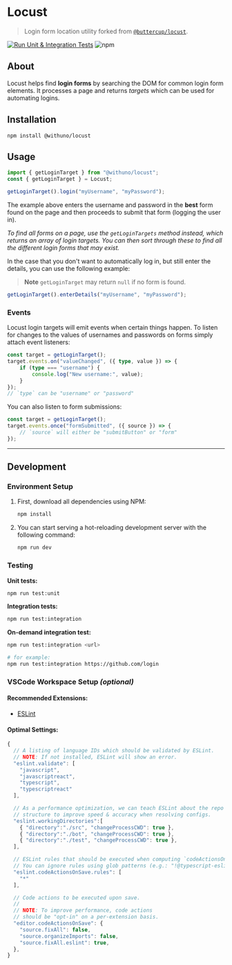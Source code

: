 # Locust

> Login form location utility forked from [`@buttercup/locust`](https://github.com/buttercup/locust).

[![Run Unit & Integration Tests](https://github.com/withuno/locust/actions/workflows/test.yml/badge.svg)](https://github.com/withuno/locust/actions/workflows/test.yml)
![npm](https://img.shields.io/npm/v/@withuno/locust?color=blue)

## About

Locust helps find **login forms** by searching the DOM for common login form elements. It processes a page and returns _targets_ which can be used for automating logins.

## Installation

`npm install @withuno/locust`

## Usage

```ts
import { getLoginTarget } from "@withuno/locust";
const { getLoginTarget } = Locust;

getLoginTarget().login("myUsername", "myPassword");
```

The example above enters the username and password in the **best** form found on the page and then proceeds to submit that form (logging the user in).

_To find all forms on a page, use the `getLoginTargets` method instead, which returns an array of login targets. You can then sort through these to find all the different login forms that may exist._

In the case that you don't want to automatically log in, but still enter the details, you can use the following example:

> **Note**
> `getLoginTarget` may return `null` if no form is found.

```ts
getLoginTarget().enterDetails("myUsername", "myPassword");
```


### Events

Locust login targets will emit events when certain things happen. To listen for changes to the values of usernames and passwords on forms simply attach event listeners:

```ts
const target = getLoginTarget();
target.events.on("valueChanged", ({ type, value }) => {
    if (type === "username") {
        console.log("New username:", value);
    }
});
// `type` can be "username" or "password"
```

You can also listen to form submissions:

```ts
const target = getLoginTarget();
target.events.once("formSubmitted", ({ source }) => {
    // `source` will either be "submitButton" or "form"
});
```

---

## Development

### Environment Setup

1. First, download all dependencies using NPM:

   ```zsh
   npm install
   ```

2. You can start serving a hot-reloading development server with the following command:

   ```zsh
   npm run dev
   ```

### Testing

**Unit tests:**

```zsh
npm run test:unit
```

**Integration tests:**

```zsh
npm run test:integration
```

**On-demand integration test:**

```zsh
npm run test:integration <url>

# for example:
npm run test:integration https://github.com/login
```

### VSCode Workspace Setup _(optional)_

#### Recommended Extensions:

- [ESLint](https://marketplace.visualstudio.com/items?itemName=dbaeumer.vscode-eslint)

#### Optimal Settings:

```js
{
  // A listing of language IDs which should be validated by ESLint.
  // NOTE: If not installed, ESLint will show an error.
  "eslint.validate": [
    "javascript",
    "javascriptreact",
    "typescript",
    "typescriptreact"
  ],

  // As a performance optimization, we can teach ESLint about the repo
  // structure to improve speed & accuracy when resolving configs.
  "eslint.workingDirectories":[
    { "directory":"./src", "changeProcessCWD": true },
    { "directory":"./bot", "changeProcessCWD": true },
    { "directory":"./test", "changeProcessCWD": true },
  ],

  // ESLint rules that should be executed when computing `codeActionsOnSave`.
  // You can ignore rules using glob patterns (e.g.: "!@typescript-eslint/no-unsafe-assignment").
  "eslint.codeActionsOnSave.rules": [
    "*"
  ],

  // Code actions to be executed upon save.
  //
  // NOTE: To improve performance, code actions
  // should be "opt-in" on a per-extension basis.
  "editor.codeActionsOnSave": {
    "source.fixAll": false,
    "source.organizeImports": false,
    "source.fixAll.eslint": true,
  },
}
```
